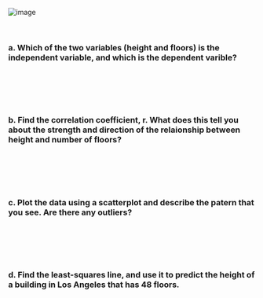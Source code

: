 
![image](https://github.com/user-attachments/assets/75c1cb07-6e26-4aa7-bd44-74b285db7ea6)

<br/>

### a. Which of the two variables (height and floors) is the independent variable, and which is the dependent varible?

<br/>

<br/>

<br/>

<br/>

### b. Find the correlation coefficient, r. What does this tell you about the strength and direction of the relaionship between height and number of floors?

<br/>

<br/>

<br/>

<br/>

### c. Plot the data using a scatterplot and describe the patern that you see. Are there any outliers?

<br/>

<br/>

<br/>

<br/>

### d. Find the least-squares line, and use it to predict the height of a building in Los Angeles that has 48 floors.

<br/>

<br/>

<br/>

<br/>
